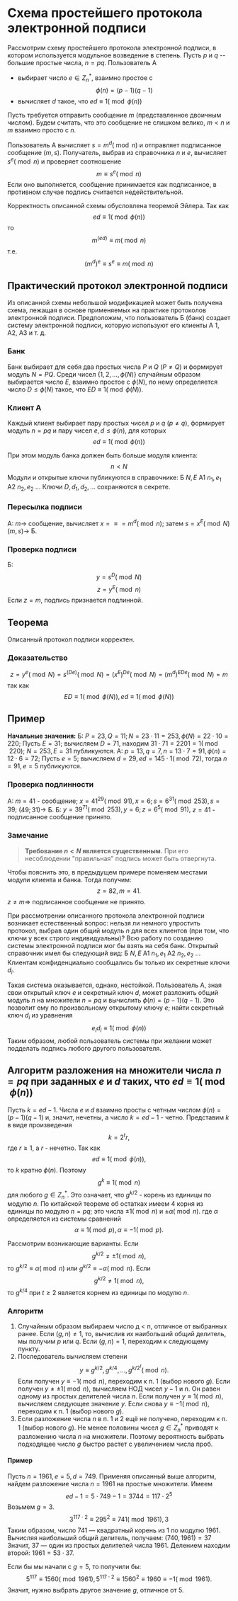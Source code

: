 # Схема простейшего протокола электронной подписи
Рассмотрим схему простейшего протокола электронной подписи, в котором используется модульное возведение в степень.
Пусть $p$ и $q$ -- большие простые числа, $n=pq$.
Пользователь А
- выбирает число $e \in Z^*_n$, взаимно простое с $$\phi(n) = (p-1)(q-1)$$
- вычисляет $d$ такое, что $ed \equiv 1 (\bmod \phi(n))$

Пусть требуется отправить сообщение $m$ (представленное двоичным числом).
Будем считать, что это сообщение не слишком велико, $m < n$ и $m$ взаимно просто с $n$.

Пользователь А вычисляет $s = m^d (\bmod n)$ и отправляет подписанное сообщение $(m,s)$.
Получатель, выбрав из справочника $n$ и $e$, вычисляет $s^e (\bmod n)$ и проверяет соотношение $$m \equiv s^e (\bmod n)$$
Если оно выполняется, сообщение принимается как подписанное, в противном случае подпись считается недействительной.

Корректность описанной схемы обусловлена теоремой Эйлера. Так как $$ed \equiv 1 (\bmod \phi(n))$$ то $$m^(ed) \equiv m (\bmod n)$$ т.е. $$(m^d)^e \equiv s^e \equiv m (\bmod n)$$

## Практический протокол электронной подписи
Из описанной схемы небольшой модификацией может быть получена схема, лежащая в основе применяемых на практике протоколов электронной подписи.
Предположим, что пользователь Б (банк) создает систему электронной подписи, которую используют его клиенты А 1, А2, АЗ и т. д.

### Банк
Банк выбирает для себя два простых числа $Р$ и $Q$ ($Р \neq Q$) и формирует модуль $N=PQ$.
Среди чисел $\{1, 2, ..., \phi(N)\}$ случайным образом выбирается число $Е$, взаимно простое с $\phi(N)$, по нему определяется число $D \leq \phi(N)$ такое, что $ED \equiv 1(\bmod \phi(N))$.

### Клиент А
Каждый клиент выбирает пару простых чисел $p$ и $q$ ($p \neq q$), формирует модуль $n=pq$ и пару чисел $e,d \leq \phi(n)$, для которых $$ed \equiv 1 (\bmod \phi(n))$$

При этом модуль банка должен быть больше модуля клиента: $$n < N$$
Модули и открытые ключи публикуются в справочнике:
Б $N, E$
А1 $n_1, e_1$
А2 $n_2, e_2$
...
Ключи $D, d_1, d_2,...$ сохраняются в секрете.

### Пересылка подписи
А: $m \rightarrow$ сообщение,
вычисляет $x =\equiv= m^d (\bmod n)$;
затем $s = x^E (\bmod N)$
$(m,s) \rightarrow$ Б.

### Проверка подписи
Б: $$y = s^D (\bmod N)$$
$$z = y^E (\bmod n)$$
Если $z = m$, подпись признается подлинной.

## Теорема 
Описанный протокол подписи корректен.

### Доказательство
$$z = y^e (\bmod N) = s^(De) (\bmod N) = (x^E)^{De} (\bmod N) = (m^d)^{EDe} (\bmod N) = m$$
так как $$ED \equiv 1 (\bmod \phi(N)), ed \equiv 1 (\bmod \phi(N))$$

## Пример
**Начальные значения:**
Б: $P=23, Q=11; N=23 \cdot 11 = 253, \phi(N)=22 \cdot 10 = 220;$
Пусть $E=31$; вычисляем $D=71$, находим $31 \cdot 71 = 2201 = 1 (\bmod 220)$;
$N=253, E=31$ публикуются.
А: $p=13, q=7, n=13 \cdot 7 = 91, \phi(n)=12 \cdot 6 = 72;$
Пусть $e = 5$; вычисляем $d=29, ed=145 \cdot 1 (\bmod 72)$, тогда $n=91, e=5$ публикуются.

### Проверка подлинности
А: $m=41$ - сообщение; $x=41^{29} (\bmod 91), x=6; s=6^{31} (\bmod 253), s=39;$
$(49;31) \rightarrow$ Б.
Б: $y=39^{71} (\bmod 253), y=6; z=6^5  (\bmod 91),$ 
$z=41$ - подписанное сообщение принято.

### Замечание
>**Требование $n < N$ является существенным.**
>При его несоблюдении "правильная" подпись может быть отвергнута.

Чтобы пояснить это, в предыдущем примере поменяем местами модули клиента и банка.
Тогда получим: $$z=82, m=41.$$
$z \neq m \Rightarrow$ подписанное сообщение не принято.

При рассмотрении описанного протокола электронной подписи возникает естественный вопрос: нельзя ли немного упростить протокол, выбрав один общий модуль $n$ для всех клиентов (при том, что ключи у всех строго индивидуальны)? Всю работу по созданию системы электронной подписи мог бы взять на себя банк.
Открытый справочник имел бы следующий вид:
Б $N, E$
А1 $n_1, e_1$
А2 $n_2, e_2$
...
Клиентам конфиденциально сообщались бы только их секретные ключи $d_i$.

Такая система оказывается, однако, нестойкой. Пользователь А, зная свои открытый ключ $e$ и секретный ключ $d$, может разложить общий модуль $n$ на множители $n=pq$ и вычислить $\phi(n)=(p-1)(q-1)$.
Это позволит ему по произвольному открытому ключу $e$; найти секретный ключ $d_i$ из уравнения $$e_id_i \equiv 1 (\bmod \phi(n))$$
Таким образом, любой пользователь системы при желании может подделать подпись любого другого пользователя.

## Алгоритм разложения на множители числа $n=pq$ при заданных $e$ и $d$ таких, что $ed \equiv 1 (\bmod \phi(n))$
Пусть $k=ed-1$. Числа $e$ и $d$ взаимно просты с четным числом $\phi(n)=(p-1)(q-1)$ и, значит, нечетны, а число $k=ed-1$ - четно.
Представим $k$ в виде произведения $$k=2^t r,$$ где $r \geq 1$, а $r$ - нечетно.
Так как $$ed \equiv 1 (\bmod \phi(n)),$$ то $k$ кратно $\phi(n)$. 
Поэтому $$g^k \equiv 1 (\bmod n)$$ для любого $g \in Z_n^*$.
Это означает, что $g^{k/2}$ - корень из единицы по модулю $n$.
По китайской теореме об остатках имеем 4 корня из единицы по модулю $n=pq$;
это числа $\pm1 (\bmod n)$ и $\pm \alpha (\bmod n)$.
где $\alpha$ определяется из системы сравнений $$\alpha \equiv 1 (\bmod p), \alpha \equiv -1 (\bmod p).$$

Рассмотрим возникающие варианты.
Если $$g^{k/2} \neq \pm1 (\bmod n),$$ то $g^{k/2} \equiv \alpha (\bmod n)$ или $g^{k/2} \equiv -\alpha (\bmod n)$.
Если $$g^{k/2} \neq 1 (\bmod n),$$ то $g^{k/4}$ при $t \geq 2$ является корнем из единицы по модулю $n$.

### Алгоритм
1) Случайным образом выбираем число д < п, отличное от выбранных ранее.
Если $(g,n) \neq 1$, то, вычислив их наибольший общий делитель, мы получим $р$ или $q$.
Если $(g,n)=1$, переходим к следующему пункту.
2) Последователь вычисляем степени $$y \equiv g^{k/2}, g^{k/4},...,g^{k/2^t} (\bmod n).$$
Если получен $y \equiv -1 (\bmod n)$, переходим к п. 1 (выбор нового $g$).
Если получен $y \neq \pm 1 (\bmod n)$, вычисляем НОД чисел $y-1$ и $n$. Он равен одному из простых делителей числа $n$.
Если получен $y \equiv 1 (\bmod n)$,  вычисляем следующее значение $y$.
Если снова $y \equiv -1 (\bmod n)$, переходим к п. 1 (выбор нового $g$).
3) Если разложение числа $n$ в п. 1 и 2 ещё не получено, переходим к п. 1 (выбор нового $g$).
Не менее половины чисел $g \in Z_n^*$ приводят к разложению числа $n$ на множители. Поэтому вероятность выбрать подходящее число $g$ быстро растет с увеличением числа проб.

#### Пример
Пусть $n=1961, e=5, d=749$.
Применяя описанный выше алгоритм, найдем разложение числа $n=1961$ на простые множители.
Имеем $$ed-1 = 5 \cdot 749 - 1 = 3744 = 117 \cdot 2^5$$
Возьмем $g=3$.
$$3^{117 \cdot 2} \equiv 295^2 \equiv 741 (\bmod 1961), 3$$
Таким образом, число $741$ — квадратный корень из $1$ по модулю $1961$. Вычисляя наибольший общий делитель, получаем: $(740,1961)=37$
Значит, $37$ — один из простых делителей числа $1961$. Делением находим второй: $1961=53 \cdot 37$.

Если бы мы начали с $g=5$, то получили бы: $$5^117 \equiv 1560 (\bmod 1961), 5^{117 \cdot 2} \equiv 1560^2 \equiv 1960 \equiv -1 (\bmod 1961).$$
Значит, нужно выбрать другое значение $g$, отличное от $5$.
